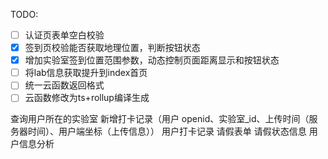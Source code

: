 TODO:

- [ ] 认证页表单空白校验
- [x] 签到页校验能否获取地理位置，判断按钮状态
- [x] 增加实验室签到位置范围参数，动态控制页面距离显示和按钮状态
- [ ] 将lab信息获取提升到index首页
- [ ] 统一云函数返回格式
- [ ] 云函数修改为ts+rollup编译生成

查询用户所在的实验室
新增打卡记录（用户 openid、实验室\_id、上传时间（服务器时间）、用户端坐标（上传信息））
用户打卡记录
请假表单
请假状态信息
用户信息分析
